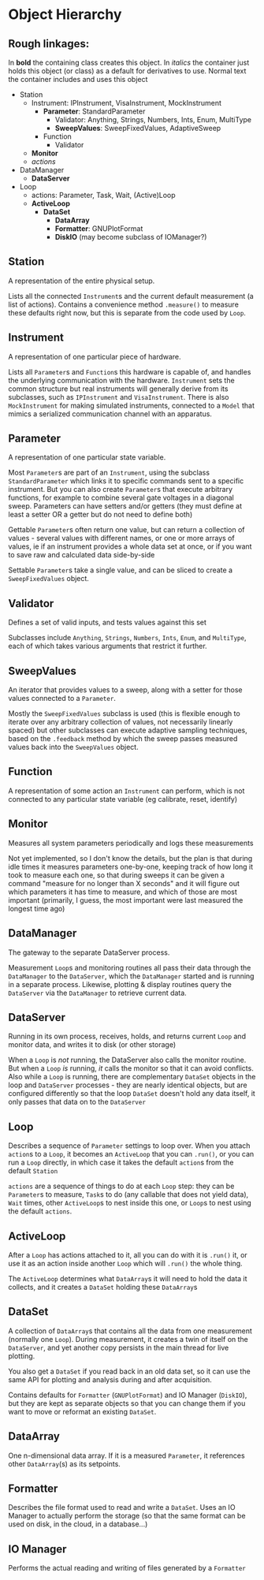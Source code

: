 # Object Hierarchy

## Rough linkages:

In **bold** the containing class creates this object.
In *italics* the container just holds this object (or class) as a default for derivatives to use.
Normal text the container includes and uses this object

- Station
  - Instrument: IPInstrument, VisaInstrument, MockInstrument
    - **Parameter**: StandardParameter
      - Validator: Anything, Strings, Numbers, Ints, Enum, MultiType
      - **SweepValues**: SweepFixedValues, AdaptiveSweep
    - Function
      - Validator
  - **Monitor**
  - *actions*
- DataManager
  - **DataServer**
- Loop
  - actions: Parameter, Task, Wait, (Active)Loop
  - **ActiveLoop**
    - **DataSet**
      - **DataArray**
      - **Formatter**: GNUPlotFormat
      - **DiskIO** (may become subclass of IOManager?)

## Station

A representation of the entire physical setup.

Lists all the connected `Instrument`s and the current default
measurement (a list of actions). Contains a convenience method
`.measure()` to measure these defaults right now, but this is separate
from the code used by `Loop`.

## Instrument

A representation of one particular piece of hardware.

Lists all `Parameter`s and `Function`s this hardware is capable of, and handles the
underlying communication with the hardware.
`Instrument` sets the common structure but real instruments will generally derive
from its subclasses, such as `IPInstrument` and `VisaInstrument`. There is also
`MockInstrument` for making simulated instruments, connected to a `Model` that mimics
a serialized communication channel with an apparatus.

## Parameter

A representation of one particular state variable.

Most `Parameter`s are part of an `Instrument`, using the subclass
`StandardParameter` which links it to specific commands sent to a specific
instrument. But you can also create `Parameter`s that execute arbitrary functions,
for example to combine several gate voltages in a diagonal sweep. Parameters can
have setters and/or getters (they must define at least a setter OR a getter but
do not need to define both)

Gettable `Parameter`s often return one value, but can return a collection of
values - several values with different names, or one or more arrays of values,
ie if an instrument provides a whole data set at once, or if you want to save
raw and calculated data side-by-side

Settable `Parameter`s take a single value, and can be sliced to create a
`SweepFixedValues` object.

## Validator

Defines a set of valid inputs, and tests values against this set

Subclasses include `Anything`, `Strings`, `Numbers`, `Ints`, `Enum`, and `MultiType`,
each of which takes various arguments that restrict it further.

## SweepValues

An iterator that provides values to a sweep, along with a setter for those values
connected to a `Parameter`.

Mostly the `SweepFixedValues` subclass is used (this is
flexible enough to iterate over any arbitrary collection of values, not necessarily
linearly spaced) but other subclasses can execute adaptive sampling techniques, based
on the `.feedback` method by which the sweep passes measured values back into the
`SweepValues` object.

## Function

A representation of some action an `Instrument` can perform, which is not connected to
any particular state variable (eg calibrate, reset, identify)

## Monitor

Measures all system parameters periodically and logs these measurements

Not yet implemented, so I don't know the details, but the plan is that during idle times
it measures parameters one-by-one, keeping track of how long it took to measure each one,
so that during sweeps it can be given a command "measure for no longer than X seconds" and
it will figure out which parameters it has time to measure, and which of those are most
important (primarily, I guess, the most important were last measured the longest time ago)

## DataManager

The gateway to the separate DataServer process.

Measurement `Loop`s and monitoring routines all pass their data through the
`DataManager` to the `DataServer`, which the `DataManager` started and is
running in a separate process.
Likewise, plotting & display routines query the `DataServer` via the `DataManager`
to retrieve current data.

## DataServer

Running in its own process, receives, holds, and returns current `Loop` and
monitor data, and writes it to disk (or other storage)

When a `Loop` is *not* running, the DataServer also calls the monitor routine.
But when a `Loop` *is* running, *it* calls the monitor so that it can avoid conflicts.
Also while a `Loop` is running, there are complementary `DataSet` objects in the loop
and `DataServer` processes - they are nearly identical objects, but are configured
differently so that the loop `DataSet` doesn't hold any data itself, it only
passes that data on to the `DataServer`

## Loop

Describes a sequence of `Parameter` settings to loop over. When you attach
`action`s to a `Loop`, it becomes an `ActiveLoop` that you can `.run()`, or
you can run a `Loop` directly, in which case it takes the default `action`s from
the default `Station`

`actions` are a sequence of things to do at each `Loop` step: they can be
`Parameter`s to measure, `Task`s to do (any callable that does not yield data),
`Wait` times, other `ActiveLoop`s to nest inside this one, or `Loop`s to nest using
the default `actions`.

## ActiveLoop

After a `Loop` has actions attached to it, all you can do with it is `.run()` it,
or use it as an action inside another `Loop` which will `.run()` the whole thing.

The `ActiveLoop` determines what `DataArray`s it will need to hold the data it
collects, and it creates a `DataSet` holding these `DataArray`s

## DataSet

A collection of `DataArray`s that contains all the data from one measurement
(normally one `Loop`). During measurement, it creates a twin of itself on the
`DataServer`, and yet another copy persists in the main thread for live plotting.

You also get a `DataSet` if you read back in an old data set, so it can use the
same API for plotting and analysis during and after acquisition.

Contains defaults for `Formatter` (`GNUPlotFormat`) and IO Manager (`DiskIO`),
but they are kept as separate objects so that you can change them if you want
to move or reformat an existing `DataSet`.

## DataArray

One n-dimensional data array. If it is a measured `Parameter`, it references
other `DataArray`(s) as its setpoints.

## Formatter

Describes the file format used to read and write a `DataSet`. Uses an
IO Manager to actually perform the storage (so that the same format can be
used on disk, in the cloud, in a database...)

## IO Manager

Performs the actual reading and writing of files generated by a `Formatter`